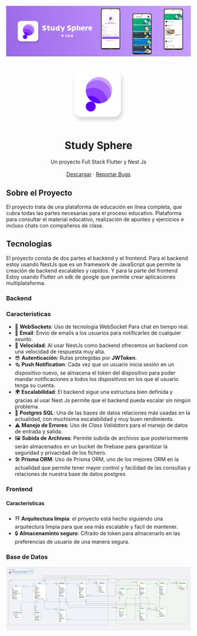 ![banner](assets/banner.jpg)

<!-- PROJECT LOGO -->
<br />
<div align="center">
  <a href="https://github.com/othneildrew/Best-README-Template">
    <img src="assets/logo.png" alt="Logo" width="150" height="150">
  </a>
  <h1 align="center">Study Sphere</h1>
  <p align="center">
    Un proyecto Full Stack Flutter y Nest Js
    <br />
    <br />
    <a href="https://github.com/AbianS/study-sphere/releases/tag/V.1.0.1">Descargar</a>
    ·
    <a href="https://github.com/AbianS/study-sphere/issues">Reportar Bugs</a>
    
  </p>
</div>

<!-- TABLE OF CONTENTS -->


## Sobre el Proyecto

El proyecto trata de una plataforma de educación en línea completa, que cubra todas las partes necesarias para el proceso educativo. Plataforma para consultar el material educativo, realización de apuntes y ejercicios e incluso chats con compañeros de clase.

## Tecnologias

El proyecto consta de dos partes el backend y el frontend. Para el backend estoy usando NestJs que es un framework de JavaScript que permite la creación de backend escalables y rapidos. Y para la parte del frontend Estoy usando Flutter un sdk de google que permite crear aplicaciones multiplataforma.

### Backend

### Caracteristicas

-  📶 **WebSockets**: Uso de tecnologia WebSocket Para chat en tiempo real.
- 📧 **Email**: Envio de emails a los usuarios para notificarles de cualquier asunto.
- 🏃 **Velocidad**: Al usar NestJs como backend ofrecemos un backend con una velocidad de respuesta muy alta.
- 😎 **Autenticación**: Rutas protegidas por **JWToken**.
- 🗞️ **Push Notification**: Cada vez que un usuario inicia sesión en un dispositivo nuevo, se almacena el token del dispositivo para poder mandar notificaciones a todos los dispositivos en los que el usuario tenga su cuenta.
- 🌍 **Escalabilidad**: El backend sigue una estructura bien definida y gracias al usar Nest Js permite que el backend pueda escalar sin ningún problema.
- 📄 **Postgres SQL**: Una de las bases de datos relaciones más usadas en la actualidad, con muchisima escalabilidad y muy buen rendimiento.
- ⚠️ **Manejo de Errores**: Uso de _Class Validators_ para el manejo de datos de entrada y salida.
- 🖼️ **Subida de Archivos**: Permite subida de archivos que posteriormente serán almacenados en un bucket de firebase para garantizar la seguridad y privacidad de los fichero.
- 🛠️ **Prisma ORM**: Uso de Prisma ORM, uno de los mejores ORM en la actualidad que permite tener mayor control y facilidad de las consultas y relaciones de nuestra base de datos postgres


### Frontend

#### Caracteristicas

- ⛩️ **Arquitectura limpia**: el proyecto está hecho siguiendo una arquitectura limpia para que sea más escalable y facíl de mantener.
- 🔒 **Almacenaminto seguro**: Cifrado de token para almacenarlo en las preferencias de usuario de una manera segura.


### Base de Datos
![bbdd](assets/bd.svg)
